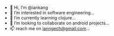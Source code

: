 - 👋 Hi, I’m @iankang
- 👀 I’m interested in software engineering...
- 🌱 I’m currently learning clojure...
- 💞️ I’m looking to collaborate on android projects...
- 📫 reach me on ianngech@gmail.com...

<!---
iankang/iankang is a ✨ special ✨ repository because its `README.md` (this file) appears on your GitHub profile.
You can click the Preview link to take a look at your changes.
--->
